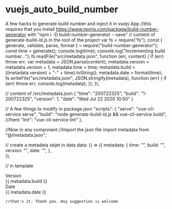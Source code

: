 # vuejs_auto_build_number
A few hacks to generate build number and inject it in vuejs App
//this requires that you install   https://www.npmjs.com/package/build-number-generator with "npm i -D build-number-generator --save"
// content of generate-build-id.js in the root of the project
var fs = require("fs");
const { generate, validate, parse, format } = require("build-number-generator");
const time = generate();
console.log(time);
console.log("Incrementing build number...");
fs.readFile("src/metadata.json", function (err, content) {
  if (err) throw err;
  var metadata = JSON.parse(content);
  metadata.version = metadata.version + 1;
  metadata.time = time;
  metadata.build = ((metadata.version) + "-" + time).toString();
  metadata.date = format(time);
  fs.writeFile("src/metadata.json", JSON.stringify(metadata), function (err) {
    if (err) throw err;
    console.log(metadata);
  });
});

// content of /src/metadata.json
{
  "time": "200722325",
  "build": "1-200722325",
  "version": 1,
  "date": "Wed Jul 22 2020 10:50"
}

// A few things to modify in package.json
 "scripts": {
        "serve": "vue-cli-service serve",
        "build": "node generate-build-id.js && vue-cli-service build", ///here
        "lint": "vue-cli-service lint"
    },
    
//Now in any component 
//Import the json file 
import metadata from "@/metadata.json";

//  create a metadata objet in data
  data: () => ({
    metadata: {
      time: "",
      build: "",
      version: "",
      date: "",
    },  
  }),
  
 // in template
   <div>
          <div>Version</div>
          <div>{{ metadata.build }}</div>
          <div>Date</div>
          <div>{{ metadata.date }}</div>
    </div>
    
    //that's it. Thank you. Any suggestion is welcome 
